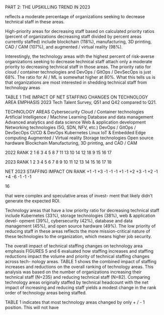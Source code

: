 PART 2: THE UPSKILLING TREND IN 2023


reflects a moderate percentage of organizations 
seeking to decrease technical staff in these areas.


High-priority areas for decreasing staff based on 
calculated priority ratios (percent of organizations 
decreasing staff divided by percent areas currently 
staffed) include blockchain (118%), manufacturing, 
3D printing, CAD / CAM (107%), and augmented / 
virtual reality (98%).


Interestingly, the technology areas with the highest 
percent of risk-averse organizations seeking to 
decrease technical staff attach only a moderate 
priority to decreasing technical staff in those areas. 
The priority ratio for cloud / container technologies 
and DevOps / GitOps / DevSecOps is just 68%. The 
ratio for AI / ML is somewhat higher at 80%. What 
this tells us is that organizations are most interested 
in shedding technical staff from technology areas 


TABLE 1 
THE IMPACT OF NET STAFFING CHANGES 
ON TECHNOLOGY AREA EMPHASIS
2023 Tech Talent Survey, Q51 and Q42 compared to Q21.


TECHNOLOGY AREAS
Cybersecurity
Cloud / Container technologies
Artificial Intelligence / Machine Learning
Database and data management
Advanced analytics and data science
Web & application development
Networking technologies (5G, SDN, NFV, etc.)
DevOps / GitOps / DevSecOps
CI/CD & DevOps
Kubernetes
Linux
IoT & Embedded
Edge computing
Augmented / Virtual reality
Storage technologies
Open source hardware
Blockchain
Manufacturing, 3D printing, and CAD / CAM


2022 
RANK
2
1
6
3
4
5
8
7
11
13
10
14
12
18
9
15
16
17


2023 
RANK
1
2
3
4
5
6
7
8
9
10
11
12
13
14
15
16
17
18


NET 2023 STAFFING 
IMPACT ON RANK
+1
-1
+3
-1
-1
-1
+1
-1
+2
+3
-1
+2
-1
+4
-6
-1
-1
-1


 16


that were complex and speculative areas of invest-
ment that likely didn’t generate the expected ROI.


Technology areas that have a low priority ratio for 
decreasing technical staff include Kubernetes (33%), 
storage technologies (38%), web & application devel-
opment (39%), cybersecurity (42%), database and 
data management (45%), and open source hardware 
(49%). The low priority of reducing staff in these 
areas reflects the more mission-critical nature of 
these technologies to the organization, which means 
higher job security.


The overall impact of 
technical staffing changes on 
technology area emphasis
FIGURES 5 and 6 evaluated how staffing increases 
and staffing reductions impact the volume and 
priority of technical staffing changes across tech-
nology areas. TABLE 1 shows the combined impact 
of staffing increases and reductions on the overall 
ranking of technology areas. This analysis was 
based on the number of organizations increasing 
their technical staff (N=235) and reducing technical 
staff (N=82). Comparing technology areas originally 
staffed by technical headcount with the net impact 
of increasing and reducing staff yields a modest 
change in the rank order of technology areas being 
staffed.


TABLE 1 indicates that most technology areas 
changed by only + / - 1 position. This will not have 


